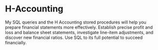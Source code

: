 # H-Accounting
 My SQL queries and the H Accounting stored procedures will help you prepare financial statements more effectively. Establish precise profit and loss and balance sheet statements, investigate line-item adjustments, and discover new financial ratios. Use SQL to its full potential to succeed financially.
